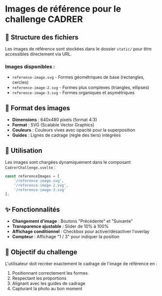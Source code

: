 # Images de référence pour le challenge CADRER

## 📁 Structure des fichiers

Les images de référence sont stockées dans le dossier `static/` pour être accessibles directement via URL.

### Images disponibles :
- `reference-image.svg` - Formes géométriques de base (rectangles, cercles)
- `reference-image-2.svg` - Formes plus complexes (triangles, ellipses)
- `reference-image-3.svg` - Formes organiques et asymétriques

## 🎨 Format des images

- **Dimensions** : 640x480 pixels (format 4:3)
- **Format** : SVG (Scalable Vector Graphics)
- **Couleurs** : Couleurs vives avec opacité pour la superposition
- **Guides** : Lignes de cadrage (règle des tiers) intégrées

## 🔧 Utilisation

Les images sont chargées dynamiquement dans le composant `CadrerChallenge.svelte` :

```javascript
const referenceImages = [
    '/reference-image.svg',
    '/reference-image-2.svg', 
    '/reference-image-3.svg'
];
```

## ✨ Fonctionnalités

- **Changement d'image** : Boutons "Précédente" et "Suivante"
- **Transparence ajustable** : Slider de 10% à 100%
- **Affichage conditionnel** : Checkbox pour activer/désactiver l'overlay
- **Compteur** : Affichage "1 / 3" pour indiquer la position

## 🎯 Objectif du challenge

L'utilisateur doit recréer exactement le cadrage de l'image de référence en :
1. Positionnant correctement les formes
2. Respectant les proportions
3. Alignant avec les guides de cadrage
4. Capturant la photo au bon moment
